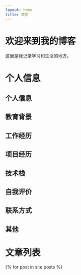 ```yaml
---
layout: home
title: 首页
---
```


# 欢迎来到我的博客

这里是我记录学习和生活的地方。

# 个人信息

## 个人信息

## 教育背景

## 工作经历

## 项目经历

## 技术栈

## 自我评价

## 联系方式

## 其他


# 文章列表

{% for post in site.posts %}